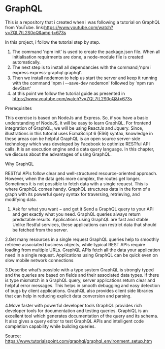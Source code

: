 # GraphQL
This is a repository that i created when i was following a tutorial on GraphQL from YouTube. link:https://www.youtube.com/watch?v=ZQL7tL2S0oQ&amp;t=673s

In this project, i follow the tutorial step by step.
1. The command 'npm init' is used to create the package.json file. When all initialisation requirments are done, a node-module file is created automatically.
2. The next step is to install all dependancies with the command;'npm i express express-graphql graphql'.
3. Then we install nodemon to help us start the server and keep it running with the command 'npm i --save-dev nodemon' followed by 'npm run devStart'
4. at this point we follow the tutorial guide as presented in https://www.youtube.com/watch?v=ZQL7tL2S0oQ&t=673s

Prerequisites

This exercise is based on NodeJs and Express. So, if you have a basic understanding of NodeJS, it will be easy to learn GraphQL. For frontend integration of GraphQL, we will be using ReactJs and Jquery. Since, illustrations in this tutorial uses EcmaScript 6 (ES6) syntax, knowledge in these areas can be helpful
GraphQL is an open source server-side technology which was developed by Facebook to optimize RESTful API calls. It is an execution engine and a data query language. In this chapter, we discuss about the advantages of using GraphQL.

Why GraphQL

RESTful APIs follow clear and well-structured resource-oriented approach. However, when the data gets more complex, the routes get longer. Sometimes it is not possible to fetch data with a single request. This is where GraphQL comes handy. GraphQL structures data in the form of a graph with its powerful query syntax for traversing, retrieving, and modifying data.

1. Ask for what you want − and get it
Send a GraphQL query to your API and get exactly what you need. GraphQL queries always return predictable results. Applications using GraphQL are fast and stable. Unlike Restful services, these applications can restrict data that should be fetched from the server.

2.Get many resources in a single request
GraphQL queries help to smoothly retrieve associated business objects, while typical REST APIs require loading from multiple URLs. GraphQL APIs fetch all the data your application need in a single request. Applications using GraphQL can be quick even on slow mobile network connections

3.Describe what’s possible with a type system
GraphQL is strongly typed and the queries are based on fields and their associated data types. If there is type mismatch in a GraphQL query, server applications return clear and helpful error messages. This helps in smooth debugging and easy detection of bugs by client applications. GraphQL also provides client side libraries that can help in reducing explicit data conversion and parsing.

4.Move faster with powerful developer tools
GraphQL provides rich developer tools for documentation and testing queries. GraphiQL is an excellent tool which generates documentation of the query and its schema. It also gives a query editor to test GraphQL APIs and intelligent code completion capability while building queries.

Source: https://www.tutorialspoint.com/graphql/graphql_environment_setup.htm

